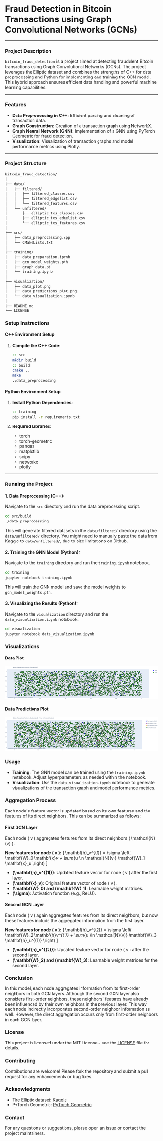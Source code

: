 # Fraud Detection in Bitcoin Transactions using Graph Convolutional Networks (GCNs)

---

### **Project Description**
`bitcoin_fraud_detection` is a project aimed at detecting fraudulent Bitcoin transactions using Graph Convolutional Networks (GCNs). The project leverages the Elliptic dataset and combines the strengths of C++ for data preprocessing and Python for implementing and training the GCN model. This hybrid approach ensures efficient data handling and powerful machine learning capabilities.


---

### **Features**
- **Data Preprocessing in C++**: Efficient parsing and cleaning of transaction data.
- **Graph Construction**: Creation of a transaction graph using NetworkX.
- **Graph Neural Network (GNN)**: Implementation of a GNN using PyTorch Geometric for fraud detection.
- **Visualization**: Visualization of transaction graphs and model performance metrics using Plotly.

---

### **Project Structure**
```plaintext
bitcoin_fraud_detection/
│
├── data/
│   ├── filtered/
│   │   ├── filtered_classes.csv
│   │   ├── filtered_edgelist.csv
│   │   └── filtered_features.csv
│   └── unfiltered/
│       ├── elliptic_txs_classes.csv
│       ├── elliptic_txs_edgelist.csv
│       └── elliptic_txs_features.csv
│
├── src/
│   ├── data_preprocessing.cpp
│   └── CMakeLists.txt
│
├── training/
│   ├── data_preparation.ipynb
│   ├── gcn_model_weights.pth
│   ├── graph_data.pt
│   └── training.ipynb
│
├── visualization/
│   ├── data_plot.png
│   ├── data_predictions_plot.png
│   └── data_visualization.ipynb
│
├── README.md
└── LICENSE
```

### **Setup Instructions**

#### C++ Environment Setup
1. **Compile the C++ Code**:
   ```bash
   cd src
   mkdir build
   cd build
   cmake ..
   make
   ./data_preprocessing  

#### Python Environment Setup
1. **Install Python Dependencies**:
   ```bash
   cd training
   pip install -r requirements.txt
   ```

2. **Required Libraries**:
   - torch
   - torch-geometric
   - pandas
   - matplotlib
   - scipy
   - networkx
   - plotly
  
---

### **Running the Project**

#### 1. Data Preprocessing (C++):
Navigate to the `src` directory and run the data preprocessing script.
```bash
cd src/build
./data_preprocessing
```

This will generate filtered datasets in the `data/filtered/` directory using the `data/unfiltered/` directory. You might need to manually paste the data from Kaggle to `data/unfiltered/`, due to size limitations on Github.

#### 2. Training the GNN Model (Python):
Navigate to the `training` directory and run the `training.ipynb` notebook.
```bash
cd training
jupyter notebook training.ipynb
```

This will train the GNN model and save the model weights to `gcn_model_weights.pth`.

#### 3. Visualizing the Results (Python):
Navigate to the `visualization` directory and run the `data_visualization.ipynb` notebook.
```bash
cd visualization
jupyter notebook data_visualization.ipynb
```

### **Visualizations**

#### Data Plot
![Data Plot](visualization/data_plot.png)

#### Data Predictions Plot
![Data Predictions Plot](visualization/data_predictions_plot.png)

### **Usage**

- **Training**: The GNN model can be trained using the `training.ipynb` notebook. Adjust hyperparameters as needed within the notebook.
- **Visualization**: Use the `data_visualization.ipynb` notebook to generate visualizations of the transaction graph and model performance metrics.

### Aggregation Process

Each node's feature vector is updated based on its own features and the features of its direct neighbors. This can be summarized as follows:

#### First GCN Layer

Each node \( v \) aggregates features from its direct neighbors \( \mathcal{N}(v) \).

**New features for node \( v \):**
\[ 
\mathbf{h}_v^{(1)} = \sigma \left( \mathbf{W}_0 \mathbf{x}_v + \sum_{u \in \mathcal{N}(v)} \mathbf{W}_1 \mathbf{x}_u \right) 
\]

- **\(\mathbf{h}_v^{(1)}\)**: Updated feature vector for node \( v \) after the first layer.
- **\(\mathbf{x}_v\)**: Original feature vector of node \( v \).
- **\(\mathbf{W}_0\) and \(\mathbf{W}_1\)**: Learnable weight matrices.
- **\(\sigma\)**: Activation function (e.g., ReLU).

#### Second GCN Layer

Each node \( v \) again aggregates features from its direct neighbors, but now these features include the aggregated information from the first layer.

**New features for node \( v \):**
\[ 
\mathbf{h}_v^{(2)} = \sigma \left( \mathbf{W}_2 \mathbf{h}_v^{(1)} + \sum_{u \in \mathcal{N}(v)} \mathbf{W}_3 \mathbf{h}_u^{(1)} \right) 
\]

- **\(\mathbf{h}_v^{(2)}\)**: Updated feature vector for node \( v \) after the second layer.
- **\(\mathbf{W}_2\) and \(\mathbf{W}_3\)**: Learnable weight matrices for the second layer.

### Conclusion

In this model, each node aggregates information from its first-order neighbors in both GCN layers. Although the second GCN layer also considers first-order neighbors, these neighbors' features have already been influenced by their own neighbors in the previous layer. This way, each node indirectly incorporates second-order neighbor information as well. However, the direct aggregation occurs only from first-order neighbors in each GCN layer.


### **License**
This project is licensed under the MIT License - see the [LICENSE](LICENSE) file for details.

### **Contributing**
Contributions are welcome! Please fork the repository and submit a pull request for any enhancements or bug fixes.

### **Acknowledgments**
- The Elliptic dataset: [Kaggle](https://www.kaggle.com/ellipticco/elliptic-data-set)
- PyTorch Geometric: [PyTorch Geometric](https://pytorch-geometric.readthedocs.io/en/latest/)

### **Contact**
For any questions or suggestions, please open an issue or contact the project maintainers.

